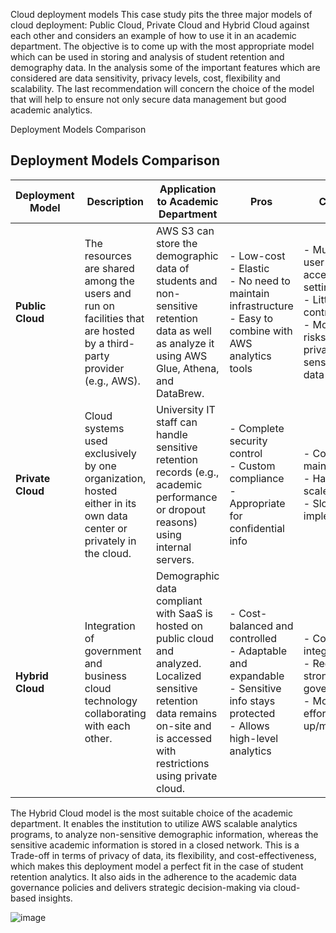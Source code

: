 
Cloud deployment models
This case study pits the three major models of cloud deployment: Public Cloud, Private Cloud and Hybrid Cloud against each other and considers an example of how to use it in an academic department. The objective is to come up with the most appropriate model which can be used in storing and analysis of student retention and demography data. In the analysis some of the important features which are considered are data sensitivity, privacy levels, cost, flexibility and scalability. The last recommendation will concern the choice of the model that will help to ensure not only secure data management but good academic analytics.
 
Deployment Models Comparison

## Deployment Models Comparison

| Deployment Model | Description | Application to Academic Department | Pros | Cons |
|------------------|-------------|------------------------------------|------|------|
| **Public Cloud** | The resources are shared among the users and run on facilities that are hosted by a third-party provider (e.g., AWS). | AWS S3 can store the demographic data of students and non-sensitive retention data as well as analyze it using AWS Glue, Athena, and DataBrew. | - Low-cost  <br> - Elastic <br> - No need to maintain infrastructure <br> - Easy to combine with AWS analytics tools | - Multiple user access settings <br> - Little control <br> - More risks of privacy for sensitive data |
| **Private Cloud** | Cloud systems used exclusively by one organization, hosted either in its own data center or privately in the cloud. | University IT staff can handle sensitive retention records (e.g., academic performance or dropout reasons) using internal servers. | - Complete security control <br> - Custom compliance <br> - Appropriate for confidential info | - Costly to maintain <br> - Harder to scale <br> - Slower to implement |
| **Hybrid Cloud** | Integration of government and business cloud technology collaborating with each other. | Demographic data compliant with SaaS is hosted on public cloud and analyzed. Localized sensitive retention data remains on-site and is accessed with restrictions using private cloud. | - Cost-balanced and controlled <br> - Adaptable and expandable <br> - Sensitive info stays protected <br> - Allows high-level analytics | - Complex integration <br> - Requires strong governance <br> - More effort to set up/manage |

The Hybrid Cloud model is the most suitable choice of the academic department. It enables the institution to utilize AWS scalable analytics programs, to analyze non-sensitive demographic information, whereas the sensitive academic information is stored in a closed network. This is a Trade-off in terms of privacy of data, its flexibility, and cost-effectiveness, which makes this deployment model a perfect fit in the case of student retention analytics. It also aids in the adherence to the academic data governance policies and delivers strategic decision-making via cloud-based insights.

![image](https://github.com/user-attachments/assets/40becedc-9894-4f5c-97e0-7f15c502ddca)
